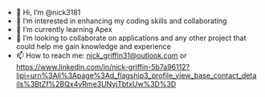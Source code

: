 - 👋 Hi, I’m @nick3181
- 👀 I’m interested in enhancing my coding skills and collaborating
- 🌱 I’m currently learning Apex
- 💞️ I’m looking to collaborate on applications and any other project that could help me gain knowledge and experience
- 📫 How to reach me: nick_griffin31@outlook.com or https://www.linkedin.com/in/nick-griffin-5b7a96112?lipi=urn%3Ali%3Apage%3Ad_flagship3_profile_view_base_contact_details%3BtZf%2BQx4yRme3UNyjTbtxUw%3D%3D

<!---
nick3181/nick3181 is a ✨ special ✨ repository because its `README.md` (this file) appears on your GitHub profile.
You can click the Preview link to take a look at your changes.
--->
